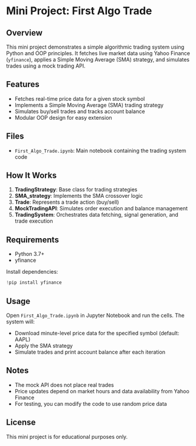 # Mini Project: First Algo Trade

## Overview
This mini project demonstrates a simple algorithmic trading system using Python and OOP principles. It fetches live market data using Yahoo Finance (`yfinance`), applies a Simple Moving Average (SMA) strategy, and simulates trades using a mock trading API.

## Features
- Fetches real-time price data for a given stock symbol
- Implements a Simple Moving Average (SMA) trading strategy
- Simulates buy/sell trades and tracks account balance
- Modular OOP design for easy extension

## Files
- `First_Algo_Trade.ipynb`: Main notebook containing the trading system code

## How It Works
1. **TradingStrategy**: Base class for trading strategies
2. **SMA_strategy**: Implements the SMA crossover logic
3. **Trade**: Represents a trade action (buy/sell)
4. **MockTradingAPI**: Simulates order execution and balance management
5. **TradingSystem**: Orchestrates data fetching, signal generation, and trade execution

## Requirements
- Python 3.7+
- yfinance

Install dependencies:
```python
!pip install yfinance
```

## Usage
Open `First_Algo_Trade.ipynb` in Jupyter Notebook and run the cells. The system will:
- Download minute-level price data for the specified symbol (default: AAPL)
- Apply the SMA strategy
- Simulate trades and print account balance after each iteration

## Notes
- The mock API does not place real trades
- Price updates depend on market hours and data availability from Yahoo Finance
- For testing, you can modify the code to use random price data

## License
This mini project is for educational purposes only.
